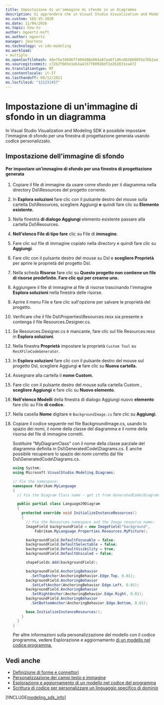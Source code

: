```yaml
---
title: Impostazione di un'immagine di sfondo in un diagramma
description: Si apprenderà che in Visual Studio Visualization and Modeling SDK è possibile impostare l'immagine di sfondo per una finestra di progettazione generata usando codice personalizzato.
ms.custom: SEO-VS-2020
ms.date: 11/04/2016
ms.topic: how-to
author: mgoertz-msft
ms.author: mgoertz
manager: jmartens
ms.technology: vs-ide-modeling
ms.workload:
- multiple
ms.openlocfilehash: 4de75e34696f7404488e804a87aa6f1d6c065860855e76b1ae1a7930f2940def
ms.sourcegitcommit: c72b2f603e1eb3a4157f00926df2e263831ea472
ms.translationtype: MT
ms.contentlocale: it-IT
ms.lasthandoff: 08/12/2021
ms.locfileid: "121231457"
---
```

# <a name="setting-a-background-image-on-a-diagram"></a>Impostazione di un'immagine di sfondo in un diagramma
In Visual Studio Visualization and Modeling SDK è possibile impostare l'immagine di sfondo per una finestra di progettazione generata usando codice personalizzato.

## <a name="setting-the-background-image"></a>Impostazione dell'immagine di sfondo

#### <a name="to-set-a-background-image-for-a-generated-designer"></a>Per impostare un'immagine di sfondo per una finestra di progettazione generata

1. Copiare il file di immagine da usare come sfondo per il diagramma nella directory Dsl\Resources del progetto corrente.

2. In **Esplora soluzioni** fare clic con il pulsante destro del mouse sulla cartella Dsl\Resources, scegliere Aggiungi **e** quindi fare clic su **Elemento esistente.**

3. Nella finestra **di dialogo Aggiungi** elemento esistente passare alla cartella Dsl\Resources.

4. **Nell'elenco File di tipo fare** clic su File di **immagine**.

5. Fare clic sul file di immagine copiato nella directory e quindi fare clic su **Aggiungi**.

6. Fare clic con il pulsante destro del mouse su Dsl e **scegliere Proprietà** per aprire le proprietà del progetto Dsl.

7. Nella scheda **Risorse** fare clic su **Questo progetto non contiene un file di risorse predefinito. Fare clic qui per crearne uno.**

8. Aggiungere il file di immagine al file di risorse trascinando l'immagine **Esplora soluzioni** nella finestra delle risorse.

9. Aprire il menu File e fare clic sull'opzione per salvare le proprietà del progetto.

10. Verificare che il file Dsl\Properties\Resources.resx sia presente e contenga il file Resources.Designer.cs.

11. Se Resources.Designer.cs è mancante, fare clic sul file Resources.resx in **Esplora soluzioni**.

12. Nella finestra **Proprietà** impostare la proprietà `Custom Tool` su `ResXFileCodeGenerator`.

13. In **Esplora soluzioni** fare clic con il pulsante destro del mouse sul progetto Dsl, scegliere Aggiungi **e** fare clic su **Nuova cartella.**

14. Assegnare alla cartella il **nome Custom.**

15. Fare clic con il pulsante destro del mouse sulla cartella Custom , **scegliere Aggiungi** e fare clic su **Nuovo elemento**.

16. **Nell'elenco Modelli** della finestra di dialogo Aggiungi nuovo **elemento** fare clic su File **di codice**.

17. Nella casella **Nome** digitare e `BackgroundImage.cs` fare clic su **Aggiungi**.

18. Copiare il codice seguente nel file BackgroundImage.cs, usando lo spazio dei nomi, il nome della classe del diagramma e il nome della risorsa del file di immagine corretti.

     Sostituire "MyDiagramClass" con il nome della classe parziale del diagramma definita in Dsl\GeneratedCode\Diagrams.cs. È anche possibile recuperare lo spazio dei nomi corretto dal file Dsl\GeneratedCode\Diagrams.cs.

    ```csharp
    using System;
    using Microsoft.VisualStudio.Modeling.Diagrams;

    // Fix the namespace:
    namespace Fabrikam.MyLanguage
    {
      // Fix the Diagram Class name - get it from GeneratedCode\Diagram.cs

      public partial class Language29Diagram
      {
        protected override void InitializeInstanceResources()
        {
          // Fix the Resources namespace and the Image resource name:
          ImageField backgroundField = new ImageField("background",
              Fabrikam.MyLanguage.Properties.Resources.MyPicture);

          backgroundField.DefaultFocusable = false;
          backgroundField.DefaultSelectable = false;
          backgroundField.DefaultVisibility = true;
          backgroundField.DefaultUnscaled = false;

          shapeFields.Add(backgroundField);

          backgroundField.AnchoringBehavior
            .SetTopAnchor(AnchoringBehavior.Edge.Top, 0.01);
          backgroundField.AnchoringBehavior
            .SetLeftAnchor(AnchoringBehavior.Edge.Left, 0.01);
          backgroundField.AnchoringBehavior
            .SetRightAnchor(AnchoringBehavior.Edge.Right, 0.01);
          backgroundField.AnchoringBehavior
            .SetBottomAnchor(AnchoringBehavior.Edge.Bottom, 0.01);

          base.InitializeInstanceResources();
        }
      }
    }
    ```

     Per altre informazioni sulla personalizzazione del modello con il codice programma, vedere Esplorazione e aggiornamento [di un modello nel codice programma.](../modeling/navigating-and-updating-a-model-in-program-code.md)

## <a name="see-also"></a>Vedi anche

- [Definizione di forme e connettori](../modeling/defining-shapes-and-connectors.md)
- [Personalizzazione dei campi testo e immagine](../modeling/customizing-text-and-image-fields.md)
- [Esplorazione e aggiornamento di un modello nel codice del programma](../modeling/navigating-and-updating-a-model-in-program-code.md)
- [Scrittura di codice per personalizzare un linguaggio specifico di dominio](../modeling/writing-code-to-customise-a-domain-specific-language.md)

[!INCLUDE[modeling_sdk_info](includes/modeling_sdk_info.md)]
